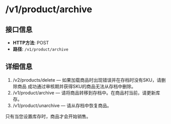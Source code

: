 # /v1/product/archive

## 接口信息

- **HTTP方法**: POST
- **路径**: `/v1/product/archive`

## 详细信息

  1. /v2/products/delete — 如果加载商品时出现错误并在存档时没有SKU，请删除商品 成功通过审核期并获得SKU的商品无法从存档中删除。
  2. /v1/product/archive — 请将商品转移到存档中。在商品村当前，请更新库存。
  3. /v1/product/unarchive — 请从存档中恢复商品。



只有当您设置库存时，商品才会开始销售。
